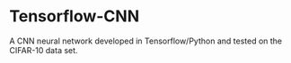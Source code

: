 # Tensorflow-CNN
A CNN neural network developed in Tensorflow/Python and tested on the CIFAR-10 data set. 
